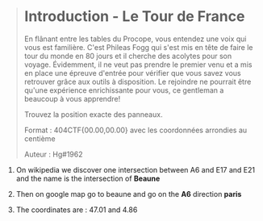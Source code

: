 > # Introduction - Le Tour de France
>
> En flânant entre les tables du Procope, vous entendez une voix qui vous est familière. C'est Phileas Fogg qui s'est mis en tête de faire le tour du monde en 80 jours et il cherche des acolytes pour son voyage. Évidemment, il ne veut pas prendre le premier venu et a mis en place une épreuve d'entrée pour vérifier que vous savez vous retrouver grâce aux outils à disposition. Le rejoindre ne pourrait être qu'une expérience enrichissante pour vous, ce gentleman a beaucoup à vous apprendre!
>
> Trouvez la position exacte des panneaux.
>
> Format : 404CTF{00.00,00.00} avec les coordonnées arrondies au centième
>
> Auteur : Hg#1962

1. On wikipedia we discover one intersection between A6 and E17 and E21 and the name is the intersection of **Beaune**

2. Then on google map go to beaune and go on the **A6** direction **paris**

3. The coordinates are : 47.01 and 4.86